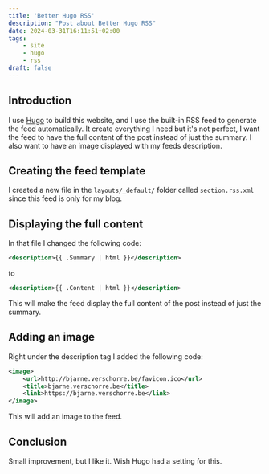 ```yaml
---
title: 'Better Hugo RSS'
description: "Post about Better Hugo RSS"
date: 2024-03-31T16:11:51+02:00
tags: 
    - site
    - hugo
    - rss
draft: false
---
```


## Introduction
I use [Hugo](https://gohugo.io/) to build this website, and I use the built-in RSS feed to generate the feed automatically. It create everything I need but it's not perfect, I want the feed to have the full content of the post instead of just the summary. I also want to have an image displayed with my feeds description.

## Creating the feed template
I created a new file in the `layouts/_default/` folder called `section.rss.xml` since this feed is only for my blog.

## Displaying the full content
In that file I changed the following code:
```xml
<description>{{ .Summary | html }}</description>
```

to

```xml
<description>{{ .Content | html }}</description>
```
This will make the feed display the full content of the post instead of just the summary.

## Adding an image
Right under the description tag I added the following code:
```xml
<image>
    <url>http://bjarne.verschorre.be/favicon.ico</url>
    <title>bjarne.verschorre.be</title>
    <link>https://bjarne.verschorre.be</link>
</image>
```
This will add an image to the feed.

## Conclusion
Small improvement, but I like it. Wish Hugo had a setting for this.
